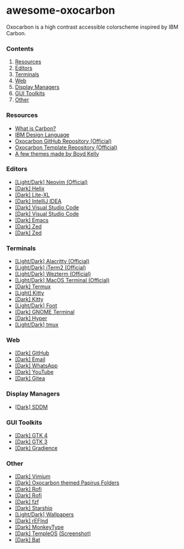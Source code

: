# awesome-oxocarbon

Oxocarbon is a high contrast accessible colorscheme inspired by IBM Carbon.

<!-- Explain [Dark/Light] & (official) tags -->

### Contents
1. [Resources](#resources)
2. [Editors](#editors)
3. [Terminals](#terminals)
4. [Web](#web)
5. [Display Managers](#display-managers)
6. [GUI Toolkits](#gui-toolkits)
7. [Other](#other)

### Resources
* [What is Carbon?](https://carbondesignsystem.com/all-about-carbon/what-is-carbon/)
* [IBM Design Language](https://www.ibm.com/design/language/)
* [Oxocarbon GitHub Repository (Official)](https://github.com/nyoom-engineering/oxocarbon)
* [Oxocarbon Template Repository (Official)](https://github.com/nyoom-engineering/oxocarbon-template)
* [A few themes made by Boyd Kelly](https://gitlab.com/boydkelly/carbonizer)

### Editors
* [[Light/Dark] Neovim (Official)](https://github.com/nyoom-engineering/oxocarbon.nvim)
* [[Dark] Helix](https://github.com/neoangelism/oxocarbon-helix/tree/main)
* [[Dark] Lite-XL](https://github.com/lite-xl/lite-xl-colors/blob/master/colors/oxocarbon-dark.lua)
* [[Dark] IntelliJ IDEA](https://github.com/ImLynxie/Oxocarbon)
* [[Dark] Visual Studio Code](https://marketplace.visualstudio.com/items?itemName=ibmlover.oxocarbon)
* [[Dark] Visual Studio Code](https://github.com/DaKili/oxocarbon-5)
* [[Dark] Emacs](https://github.com/thefossenjoyer/oxocarbon-emacs)
* [[Dark] Zed](https://github.com/Takk8IS/oxocarbon-theme-for-zed)
* [[Dark] Zed](https://github.com/danielgrbacbravo/oxocarbon-zed-theme)

### Terminals
* [[Light/Dark] Alacritty (Official)](https://github.com/nyoom-engineering/oxocarbon-alacritty)
* [[Light/Dark] iTerm2 (Official)](https://github.com/nyoom-engineering/oxocarbon-iterm2)
* [[Light/Dark] Wezterm (Official)](https://github.com/nyoom-engineering/oxocarbon-wezterm)
* [[Light/Dark] MacOS Terminal (Official)](https://github.com/nyoom-engineering/oxocarbon-terminal-app)
* [[Dark] Termux](https://discord.com/channels/1050624267592663050/1051039607308943400/1145370357864345640)
* [[Light] Kitty](https://gitlab.com/boydkelly/carbonizer/-/blob/main/kitty/oxocarbon-light.conf)
* [[Dark] Kitty](https://github.com/hbjydev/oxocarbon-kitty)
* [[Light/Dark] Foot](https://gitlab.com/boydkelly/carbonizer/-/tree/main/foot)
* [[Dark] GNOME Terminal](https://github.com/charleszheng44/gnome-terminal-oxocarbon)
* [[Dark] Hyper](https://github.com/charleszheng44/hyper-oxocarbon)
* [[Light/Dark] tmux](https://github.com/JonRoosevelt/tmux-oxocarbon)

### Web
* [[Dark] GitHub](https://github.com/PedroVH/oxocarbon-userstyles/tree/main/github)
* [[Dark] Email](https://github.com/PedroVH/oxocarbon-userstyles/tree/main/gmail)
* [[Dark] WhatsApp](https://github.com/PedroVH/oxocarbon-userstyles/tree/main/whatsapp-web)
* [[Dark] YouTube](https://github.com/PedroVH/oxocarbon-userstyles/tree/main/youtube)
* [[Dark] Gitea](https://discord.com/channels/1050624267592663050/1051038432043999303/1268601303123365949)

### Display Managers
* [[Dark] SDDM](https://github.com/poach3r/sddm-oxocarbon)

### GUI Toolkits
* [[Dark] GTK 4](https://discord.com/channels/1050624267592663050/1051039607308943400/1130969626814193815)
* [[Dark] GTK 3](https://git.sr.ht/~ved/oxocarbon-gtk)
* [[Dark] Gradience](https://gist.github.com/KPidS/8887c7c083c466261b94a3b7c02df9b9)

### Other
* [[Dark] Vimium](https://discord.com/channels/1050624267592663050/1051038432043999303/1125567824212021328)
* [[Dark] Oxocarbon themed Papirus Folders](https://github.com/BattleCh1cken/oxocarbon-papirus-folders)
* [[Dark] Rofi](https://github.com/BattleCh1cken/oxocarbon-rofi/tree/main)
* [[Dark] Rofi](https://discord.com/channels/1050624267592663050/1051038432043999303/1270424218932088872)
* [[Dark] fzf](https://discord.com/channels/1050624267592663050/1051038432043999303/1063798954980024372)
* [[Dark] Starship](https://gitlab.com/boydkelly/carbonizer/-/blob/main/starship/starship.toml)
* [[Light/Dark] Wallpapers](https://github.com/andrewzn69/wallpapers/tree/main/carbon)
* [[Dark] rEFInd](https://github.com/PedroVH/oxocarbon-refind)
* [[Dark] MonkeyType](https://monkeytype.com/?customTheme=WyIjMTYxNjE2IiwiI2QxZDBjNSIsIiNkZGUxZTYiLCIjNTI1MjUyIiwiIzI2MjYyNiIsIiNmZmZmZmYiLCIjZWU1Mzk2IiwiI2ZmN2ViNiIsIiNlZTUzOTYiLCIjZmY3ZWI2Il0=)
* [[Dark] TempleOS](https://github.com/justchokingaround/holyAOC23/blob/main/Home/Theme.HC) [(Screenshot)](https://discord.com/channels/1050624267592663050/1051038432043999303/1172554632753598565)
* [[Dark] Bat](https://gitlab.com/boydkelly/carbonizer/-/blob/main/bat/oxocarbon-dark.tmTheme)
